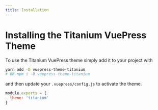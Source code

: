 ```yaml
---
title: Installation
---
```


# Installing the Titanium VuePress Theme

To use the Titanium VuePress theme simply add it to your project with

```sh
yarn add -D vuepress-theme-titanium
# OR npm i -D vuepress-theme-titanium
```

and then update your `.vuepress/config.js` to activate the theme.

```js
module.exports = {
  theme: 'titanium'
}
```
